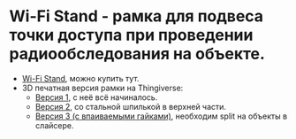 # Wi-Fi Stand - рамка для подвеса точки доступа при проведении радиообследования на объекте.

- [Wi-Fi Stand](https://wifistand.com/), можно купить тут.
- 3D печатная версия рамки на Thingiverse:
    - [Версия 1](https://www.thingiverse.com/thing:4819305), с неё всё начиналось.
    - [Версия 2](https://www.thingiverse.com/thing:5292474), со стальной шпилькой в верхней части.
    - [Версия 3 (с впаиваемыми гайками)](./STL/WiFiStand3.stl), необходим split на объекты в слайсере.